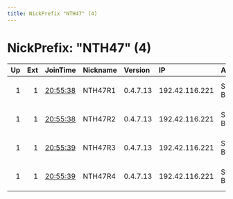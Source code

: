 ```yaml
---
title: NickPrefix "NTH47" (4)
---
```


# NickPrefix: "NTH47" (4)

|   Up |   Ext | JoinTime                                                                                              | Nickname   | Version   | IP             | AS        | CC   |   ORp |   Dirp | OS   | Contact                            |   eFamMembers |
|-----:|------:|:------------------------------------------------------------------------------------------------------|:-----------|:----------|:---------------|:----------|:-----|------:|-------:|:-----|:-----------------------------------|--------------:|
|    1 |     1 | [20:55:38](https://nusenu.github.io/OrNetStats/w/relay/40C220ECFC104C96FEAD00A154EF3CE844F65E35.html) | NTH47R1    | 0.4.7.13  | 192.42.116.221 | SURF B.V. | nl   |  9000 |      0 | BSD  | email:mail nothingtohide.nl url:no |           173 |
|    1 |     1 | [20:55:38](https://nusenu.github.io/OrNetStats/w/relay/41934D094EADFDFAA798BF637A199FFCC7D29051.html) | NTH47R2    | 0.4.7.13  | 192.42.116.221 | SURF B.V. | nl   |  9001 |      0 | BSD  | email:mail nothingtohide.nl url:no |           173 |
|    1 |     1 | [20:55:39](https://nusenu.github.io/OrNetStats/w/relay/BBAB820AF8216277F36EAA1787B44BA0A5D7C204.html) | NTH47R3    | 0.4.7.13  | 192.42.116.221 | SURF B.V. | nl   |  9002 |      0 | BSD  | email:mail nothingtohide.nl url:no |           173 |
|    1 |     1 | [20:55:39](https://nusenu.github.io/OrNetStats/w/relay/22202074254FB6ED9C9CA0A4A1ECA21C9F0AAB33.html) | NTH47R4    | 0.4.7.13  | 192.42.116.221 | SURF B.V. | nl   |  9003 |      0 | BSD  | email:mail nothingtohide.nl url:no |           173 |
